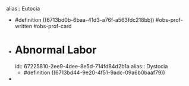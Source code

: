 alias:: Eutocia

- #definition ((6713bd0b-6baa-41d3-a76f-a563fdc218bb)) #obs-prof-written #obs-prof-card
- # Abnormal Labor
  id:: 67225810-2ee9-4dee-8e5d-714fd84d2b1a
  alias:: Dystocia
	- #definition ((6713bd44-9e20-4f51-9adc-09a6b0baaf79))
-